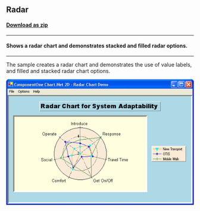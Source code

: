 ## Radar
#### [Download as zip](https://grapecity.github.io/DownGit/#/home?url=https://github.com/GrapeCity/ComponentOne-WinForms-Samples/tree/master/NetFramework\Charts\CS\Radar)
____
#### Shows a radar chart and demonstrates stacked and filled radar options.
____
The sample creates a radar chart and demonstrates the use of value labels, and filled and stacked radar chart options.

![screenshot](screenshot.PNG)
